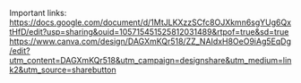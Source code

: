 Important links:
https://docs.google.com/document/d/1MtJLKXzzSCfc8OJXkmn6sgYUg6QxtHfD/edit?usp=sharing&ouid=105715451525812031489&rtpof=true&sd=true
https://www.canva.com/design/DAGXmKQr518/ZZ_NAIdxH8OeO9iAg5EqDg/edit?utm_content=DAGXmKQr518&utm_campaign=designshare&utm_medium=link2&utm_source=sharebutton
